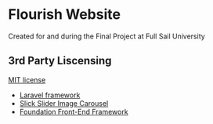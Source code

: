 # Flourish Website
Created for and during the Final Project at Full Sail University

## 3rd Party Liscensing

[MIT license](http://opensource.org/licenses/MIT)
* [Laravel framework](http://laravel.com/)
* [Slick Slider Image Carousel](https://github.com/kenwheeler/slick)
* [Foundation Front-End Framework](http://foundation.zurb.com/)
